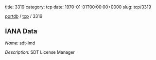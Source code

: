 title: 3319
category: tcp
date: 1970-01-01T00:00:00+0000
slug: tcp/3319

[portdb](/) / [tcp](/category/tcp.html) / 3319


## IANA Data

_Name:_ sdt-lmd

_Description:_ SDT License Manager

